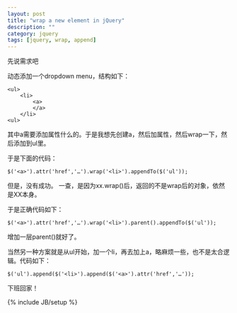 ```yaml
---
layout: post
title: "wrap a new element in jQuery"
description: ""
category: jquery
tags: [jquery, wrap, append]
---
```


先说需求吧

动态添加一个dropdown menu，结构如下：

	<ul>
		<li>
			<a>
			</a>
		</li>
	<ul>

其中a需要添加属性什么的。于是我想先创建a，然后加属性，然后wrap一下，然后添加到ul里。

于是下面的代码：

	$('<a>').attr('href','…').wrap('<li>').appendTo($('ul'));
	
但是，没有成功。
一查，是因为xx.wrap()后，返回的不是wrap后的对象，依然是XX本身。

于是正确代码如下：

	$('<a>').attr('href','…').wrap('<li>').parent().appendTo($('ul'));
	
增加一层parent()就好了。

当然另一种方案就是从ul开始，加一个li，再去加上a，略麻烦一些，也不是太合逻辑。代码如下：

	$('ul').append($('<li>').append($('<a>').attr('href','…'));
	
下班回家！

{% include JB/setup %}
